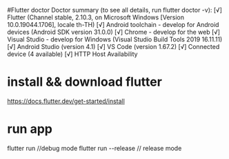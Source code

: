 
#Flutter doctor
Doctor summary (to see all details, run flutter doctor -v):
[√] Flutter (Channel stable, 2.10.3, on Microsoft Windows [Version 10.0.19044.1706], locale th-TH)
[√] Android toolchain - develop for Android devices (Android SDK version 31.0.0)
[√] Chrome - develop for the web
[√] Visual Studio - develop for Windows (Visual Studio Build Tools 2019 16.11.11)
[√] Android Studio (version 4.1)
[√] VS Code (version 1.67.2)
[√] Connected device (4 available)
[√] HTTP Host Availability

# install && download flutter 
https://docs.flutter.dev/get-started/install

# run app
flutter run  //debug mode
flutter run  --release // release mode


